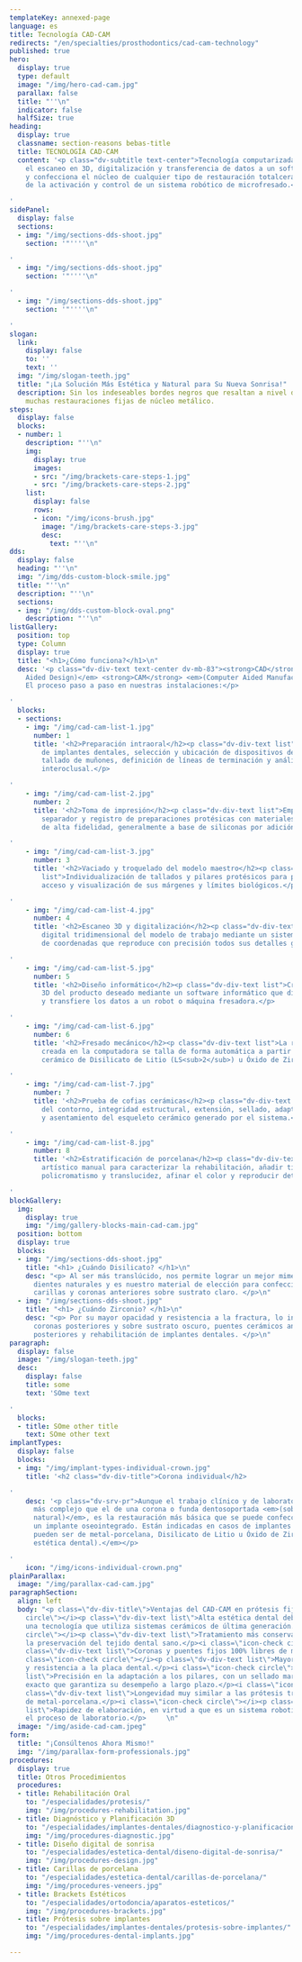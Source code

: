 ```yaml
---
templateKey: annexed-page
language: es
title: Tecnología CAD-CAM
redirects: "/en/specialties/prosthodontics/cad-cam-technology"
published: true
hero:
  display: true
  type: default
  image: "/img/hero-cad-cam.jpg"
  parallax: false
  title: "''\n"
  indicator: false
  halfSize: true
heading:
  display: true
  classname: section-reasons bebas-title
  title: TECNOLOGÍA CAD-CAM
  content: '<p class="dv-subtitle text-center">Tecnología computarizada que permite
    el escaneo en 3D, digitalización y transferencia de datos a un software que diseña
    y confecciona el núcleo de cualquier tipo de restauración totalcerámica, a través
    de la activación y control de un sistema robótico de microfresado.</p>

'
sidePanel:
  display: false
  sections:
  - img: "/img/sections-dds-shoot.jpg"
    section: '"''''\n"

'
  - img: "/img/sections-dds-shoot.jpg"
    section: '"''''\n"

'
  - img: "/img/sections-dds-shoot.jpg"
    section: '"''''\n"

'
slogan:
  link:
    display: false
    to: ''
    text: ''
  img: "/img/slogan-teeth.jpg"
  title: "¡La Solución Más Estética y Natural para Su Nueva Sonrisa!"
  description: Sin los indeseables bordes negros que resaltan a nivel de encía en
    muchas restauraciones fijas de núcleo metálico.
steps:
  display: false
  blocks:
  - number: 1
    description: "''\n"
    img:
      display: true
      images:
      - src: "/img/brackets-care-steps-1.jpg"
      - src: "/img/brackets-care-steps-2.jpg"
    list:
      display: false
      rows:
      - icon: "/img/icons-brush.jpg"
        image: "/img/brackets-care-steps-3.jpg"
        desc:
          text: "''\n"
dds:
  display: false
  heading: "''\n"
  img: "/img/dds-custom-block-smile.jpg"
  title: "''\n"
  description: "''\n"
  sections:
  - img: "/img/dds-custom-block-oval.png"
    description: "''\n"
listGallery:
  position: top
  type: Column
  display: true
  title: "<h1>¿Cómo funciona?</h1>\n"
  desc: '<p class="dv-div-text text-center dv-mb-83"><strong>CAD</strong> <em>(Computer
    Aided Design)</em> <strong>CAM</strong> <em>(Computer Aided Manufacturing).</em>
    El proceso paso a paso en nuestras instalaciones:</p>

'
  blocks:
  - sections:
    - img: "/img/cad-cam-list-1.jpg"
      number: 1
      title: '<h2>Preparación intraoral</h2><p class="dv-div-text list">Exposición
        de implantes dentales, selección y ubicación de dispositivos de transferencia,
        tallado de muñones, definición de líneas de terminación y análisis del espacio
        interoclusal.</p>

'
    - img: "/img/cad-cam-list-2.jpg"
      number: 2
      title: '<h2>Toma de impresión</h2><p class="dv-div-text list">Empacado del hilo
        separador y registro de preparaciones protésicas con materiales elastoméricos
        de alta fidelidad, generalmente a base de siliconas por adición.</p>

'
    - img: "/img/cad-cam-list-3.jpg"
      number: 3
      title: '<h2>Vaciado y troquelado del modelo maestro</h2><p class="dv-div-text
        list">Individualización de tallados y pilares protésicos para proveer mejor
        acceso y visualización de sus márgenes y límites biológicos.</p>

'
    - img: "/img/cad-cam-list-4.jpg"
      number: 4
      title: '<h2>Escaneo 3D y digitalización</h2><p class="dv-div-text list">Extrapolación
        digital tridimensional del modelo de trabajo mediante un sistema esférico
        de coordenadas que reproduce con precisión todos sus detalles geométricos.</p>

'
    - img: "/img/cad-cam-list-5.jpg"
      number: 5
      title: '<h2>Diseño informático</h2><p class="dv-div-text list">Creación y modelado
        3D del producto deseado mediante un software informático que dibuja la infraestructura
        y transfiere los datos a un robot o máquina fresadora.</p>

'
    - img: "/img/cad-cam-list-6.jpg"
      number: 6
      title: '<h2>Fresado mecánico</h2><p class="dv-div-text list">La restauración
        creada en la computadora se talla de forma automática a partir de un bloque
        cerámico de Disilicato de Litio (LS<sub>2</sub>) u Óxido de Zirconio (ZrO<sub>2</sub>).</p>

'
    - img: "/img/cad-cam-list-7.jpg"
      number: 7
      title: '<h2>Prueba de cofias cerámicas</h2><p class="dv-div-text list">Verificación
        del contorno, integridad estructural, extensión, sellado, adaptación, estabilidad
        y asentamiento del esqueleto cerámico generado por el sistema.</p>

'
    - img: "/img/cad-cam-list-8.jpg"
      number: 8
      title: '<h2>Estratificación de porcelana</h2><p class="dv-div-text list">Acabado
        artístico manual para caracterizar la rehabilitación, añadir tinciones, lograr
        policromatismo y translucidez, afinar el color y reproducir detalles anatómicos.</p>

'
blockGallery:
  img:
    display: true
    img: "/img/gallery-blocks-main-cad-cam.jpg"
  position: bottom
  display: true
  blocks:
  - img: "/img/sections-dds-shoot.jpg"
    title: "<h1> ¿Cuándo Disilicato? </h1>\n"
    desc: "<p> Al ser más translúcido, nos permite lograr un mejor mimetismo con los
      dientes naturales y es nuestro material de elección para confeccionar incrustaciones,
      carillas y coronas anteriores sobre sustrato claro. </p>\n"
  - img: "/img/sections-dds-shoot.jpg"
    title: "<h1> ¿Cuándo Zirconio? </h1>\n"
    desc: "<p> Por su mayor opacidad y resistencia a la fractura, lo indicamos para
      coronas posteriores y sobre sustrato oscuro, puentes cerámicos anteriores y
      posteriores y rehabilitación de implantes dentales. </p>\n"
paragraph:
  display: false
  image: "/img/slogan-teeth.jpg"
  desc:
    display: false
    title: some
    text: 'SOme text

'
  blocks:
  - title: SOme other title
    text: SOme other text
implantTypes:
  display: false
  blocks:
  - img: "/img/implant-types-individual-crown.jpg"
    title: '<h2 class="dv-div-title">Corona individual</h2>

'
    desc: '<p class="dv-srv-pr">Aunque el trabajo clínico y de laboratorio es mucho
      más complejo que el de una corona o funda dentosoportada <em>(sobre un diente
      natural)</em>, es la restauración más básica que se puede confeccionar sobre
      un implante oseointegrado. Están indicadas en casos de implantes unitarios y
      pueden ser de metal-porcelana, Disilicato de Litio u Óxido de Zirconio <em>(alta
      estética dental).</em></p>

'
    icon: "/img/icons-individual-crown.png"
plainParallax:
  image: "/img/parallax-cad-cam.jpg"
paragraphSection:
  align: left
  body: "<p class=\"dv-div-title\">Ventajas del CAD-CAM en prótesis fija</p> <i class=\"icon-check
    circle\"></i><p class=\"dv-div-text list\">Alta estética dental debido a que es
    una tecnología que utiliza sistemas cerámicos de última generación.</p><i class=\"icon-check
    circle\"></i><p class=\"dv-div-text list\">Tratamiento más conservador que favorece
    la preservación del tejido dental sano.</p><i class=\"icon-check circle\"></i><p
    class=\"dv-div-text list\">Coronas y puentes fijos 100% libres de metal.</p><i
    class=\"icon-check circle\"></i><p class=\"dv-div-text list\">Mayor biocompatibilidad
    y resistencia a la placa dental.</p><i class=\"icon-check circle\"></i><p class=\"dv-div-text
    list\">Precisión en la adaptación a los pilares, con un sellado marginal periférico
    exacto que garantiza su desempeño a largo plazo.</p><i class=\"icon-check circle\"></i><p
    class=\"dv-div-text list\">Longevidad muy similar a las prótesis tradicionales
    de metal-porcelana.</p><i class=\"icon-check circle\"></i><p class=\"dv-div-text
    list\">Rapidez de elaboración, en virtud a que es un sistema robotizado que simplifica
    el proceso de laboratorio.</p>     \n"
  image: "/img/aside-cad-cam.jpeg"
form:
  title: "¡Consúltenos Ahora Mismo!"
  img: "/img/parallax-form-professionals.jpg"
procedures:
  display: true
  title: Otros Procedimientos
  procedures:
  - title: Rehabilitación Oral
    to: "/especialidades/protesis/"
    img: "/img/procedures-rehabilitation.jpg"
  - title: Diagnóstico y Planificación 3D
    to: "/especialidades/implantes-dentales/diagnostico-y-planificacion-3d/"
    img: "/img/procedures-diagnostic.jpg"
  - title: Diseño digital de sonrisa
    to: "/especialidades/estetica-dental/diseno-digital-de-sonrisa/"
    img: "/img/procedures-design.jpg"
  - title: Carillas de porcelana
    to: "/especialidades/estetica-dental/carillas-de-porcelana/"
    img: "/img/procedures-veneers.jpg"
  - title: Brackets Estéticos
    to: "/especialidades/ortodoncia/aparatos-esteticos/"
    img: "/img/procedures-brackets.jpg"
  - title: Prótesis sobre implantes
    to: "/especialidades/implantes-dentales/protesis-sobre-implantes/"
    img: "/img/procedures-dental-implants.jpg"

---
```

